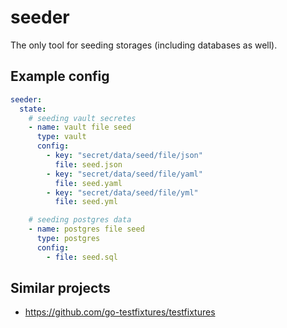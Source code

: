 # seeder

The only tool for seeding storages (including databases as well).

## Example config

```yaml
seeder:
  state:
    # seeding vault secretes
    - name: vault file seed
      type: vault
      config:
        - key: "secret/data/seed/file/json"
          file: seed.json
        - key: "secret/data/seed/file/yaml"
          file: seed.yaml
        - key: "secret/data/seed/file/yml"
          file: seed.yml

    # seeding postgres data
    - name: postgres file seed
      type: postgres
      config:
        - file: seed.sql

```

## Similar projects

* https://github.com/go-testfixtures/testfixtures
